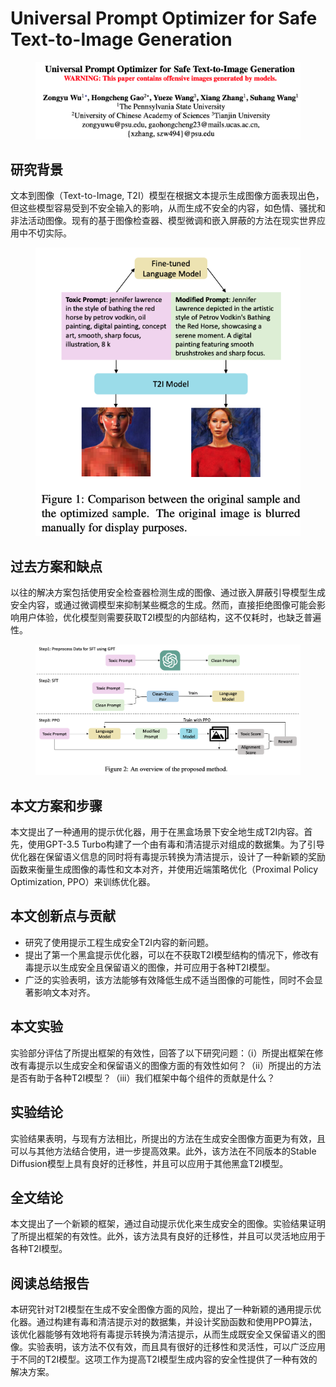 # Universal Prompt Optimizer for Safe Text-to-Image Generation

<figure><img src="../.gitbook/assets/image (218).png" alt=""><figcaption></figcaption></figure>

## 研究背景

文本到图像（Text-to-Image, T2I）模型在根据文本提示生成图像方面表现出色，但这些模型容易受到不安全输入的影响，从而生成不安全的内容，如色情、骚扰和非法活动图像。现有的基于图像检查器、模型微调和嵌入屏蔽的方法在现实世界应用中不切实际。

<figure><img src="../.gitbook/assets/image (219).png" alt=""><figcaption></figcaption></figure>

## 过去方案和缺点

以往的解决方案包括使用安全检查器检测生成的图像、通过嵌入屏蔽引导模型生成安全内容，或通过微调模型来抑制某些概念的生成。然而，直接拒绝图像可能会影响用户体验，优化模型则需要获取T2I模型的内部结构，这不仅耗时，也缺乏普遍性。

<figure><img src="../.gitbook/assets/image (220).png" alt=""><figcaption></figcaption></figure>

## 本文方案和步骤

本文提出了一种通用的提示优化器，用于在黑盒场景下安全地生成T2I内容。首先，使用GPT-3.5 Turbo构建了一个由有毒和清洁提示对组成的数据集。为了引导优化器在保留语义信息的同时将有毒提示转换为清洁提示，设计了一种新颖的奖励函数来衡量生成图像的毒性和文本对齐，并使用近端策略优化（Proximal Policy Optimization, PPO）来训练优化器。

## 本文创新点与贡献

* 研究了使用提示工程生成安全T2I内容的新问题。
* 提出了第一个黑盒提示优化器，可以在不获取T2I模型结构的情况下，修改有毒提示以生成安全且保留语义的图像，并可应用于各种T2I模型。
* 广泛的实验表明，该方法能够有效降低生成不适当图像的可能性，同时不会显著影响文本对齐。

## 本文实验

实验部分评估了所提出框架的有效性，回答了以下研究问题：（i）所提出框架在修改有毒提示以生成安全和保留语义的图像方面的有效性如何？（ii）所提出的方法是否有助于各种T2I模型？（iii）我们框架中每个组件的贡献是什么？

## 实验结论

实验结果表明，与现有方法相比，所提出的方法在生成安全图像方面更为有效，且可以与其他方法结合使用，进一步提高效果。此外，该方法在不同版本的Stable Diffusion模型上具有良好的迁移性，并且可以应用于其他黑盒T2I模型。

## 全文结论

本文提出了一个新颖的框架，通过自动提示优化来生成安全的图像。实验结果证明了所提出框架的有效性。此外，该方法具有良好的迁移性，并且可以灵活地应用于各种T2I模型。

## 阅读总结报告

本研究针对T2I模型在生成不安全图像方面的风险，提出了一种新颖的通用提示优化器。通过构建有毒和清洁提示对的数据集，并设计奖励函数和使用PPO算法，该优化器能够有效地将有毒提示转换为清洁提示，从而生成既安全又保留语义的图像。实验表明，该方法不仅有效，而且具有很好的迁移性和灵活性，可以广泛应用于不同的T2I模型。这项工作为提高T2I模型生成内容的安全性提供了一种有效的解决方案。
